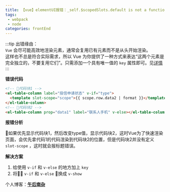 ```yaml
---
title: 【vue】elementUI报错：_self.$scopedSlots.default is not a function
tags:
 - webpack
 - node
categories: frontEnd
---
```


:::tip
出错缘由：<br>
`Vue` 会尽可能高效地渲染元素，通常会复用已有元素而不是从头开始渲染。<br>
这样也不总是符合实际需求，所以 Vue 为你提供了一种方式来表达“这两个元素是完全独立的，不要复用它们”。只需添加一个具有唯一值的 `key` 属性即可。见[详情](https://cn.vuejs.org/v2/guide/conditional.html#%E7%94%A8-key-%E7%AE%A1%E7%90%86%E5%8F%AF%E5%A4%8D%E7%94%A8%E7%9A%84%E5%85%83%E7%B4%A0)
:::

<!-- more -->

**错误代码**

```html
<!-- 代码块1 -->
<el-table-column label="授信申请状态" v-if="type">
  <template slot-scope="scope">{{ scope.row.data2 | format }}</template>
</el-table-column>
<!-- 代码块2 -->
<el-table-column prop="data1" label="联系人手机" v-else></el-table-column>
```

**报错分析**

如果优先显示代码块1，然后改变type值，显示代码块2，这时Vue为了快速渲染页面，会优先拿代码1的代码渲染到代码块2的位置，但是代码块2并没有定义 `slot-scope` ，这时就会报标题错误。

**解决方案**

1. 给使用 `v-if` 和 `v-else` 的地方加上 `key` 
2. 将 `v-if` 和 `v-else` 换成 `v-show`

个人博客：[**午后南杂**](http://recoluan.gitlab.io) 